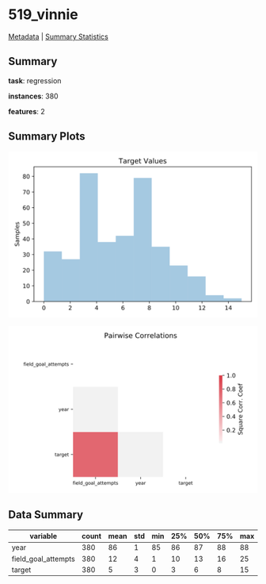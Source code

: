 # 519_vinnie

[Metadata](metadata.yaml) | [Summary Statistics](summary_stats.csv)

## Summary

**task**: regression

**instances**: 380

**features**: 2

## Summary Plots

![Labels](label.svg)

![Corr](corr.svg)

## Data Summary

|	variable	|	count	|	mean	|	std	|	min	|	25%	|	50%	|	75%	|	max|
| --- | --- | --- | --- | --- | --- | --- | --- | --- |
|	year	|	380	|	86	|	1	|	85	|	86	|	87	|	88	|	88
|	field_goal_attempts	|	380	|	12	|	4	|	1	|	10	|	13	|	16	|	25
|	target	|	380	|	5	|	3	|	0	|	3	|	6	|	8	|	15
